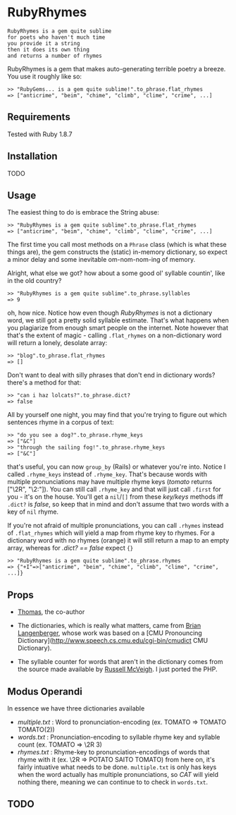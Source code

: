 # RubyRhymes
    RubyRhymes is a gem quite sublime  
    for poets who haven't much time  
    you provide it a string  
    then it does its own thing  
    and returns a number of rhymes  
	
RubyRhymes is a gem that makes auto-generating terrible poetry a breeze. You use it roughly like so:

    >> "RubyGems... is a gem quite sublime!".to_phrase.flat_rhymes
    => ["anticrime", "beim", "chime", "climb", "clime", "crime", ...]

## Requirements
Tested with Ruby 1.8.7

## Installation
TODO
  
## Usage
The easiest thing to do is embrace the String abuse:

    >> "RubyRhymes is a gem quite sublime".to_phrase.flat_rhymes
    => ["anticrime", "beim", "chime", "climb", "clime", "crime", ...]

The first time you call most methods on a `Phrase` class (which is what these things are), the gem constructs the (static) in-memory dictionary, so expect a minor delay and some inevitable om-nom-nom-ing of memory.

Alright, what else we got? how about a some good ol' syllable countin', like in the old country?

    >> "RubyRhymes is a gem quite sublime".to_phrase.syllables
    => 9
    
oh, how nice. Notice how even though _RubyRhymes_ is not a dictionary word, we still got a pretty solid syllable estimate. That's what happens when you plagiarize from enough smart people on the internet. Note however that that's the extent of magic - calling `.flat_rhymes` on a non-dictionary word will return a lonely, desolate array:
    
    >> "blog".to_phrase.flat_rhymes
    => []

Don't want to deal with silly phrases that don't end in dictionary words? there's a method for that:

    >> "can i haz lolcats?".to_phrase.dict?
    => false

All by yourself one night, you may find that you're trying to figure out which sentences rhyme in a corpus of text:

    >> "do you see a dog?".to_phrase.rhyme_keys
    => ["&C"]
    >> "through the sailing fog!".to_phrase.rhyme_keys
    => ["&C"]
    
that's useful, you can now `group_by` (Rails) or whatever you're into. Notice I called `.rhyme_keys` instead of `.rhyme_key`. That's because words with multiple pronunciations may have multiple rhyme keys (*tomato* returns ["\\2R", "\\2:"]). You can still call `.rhyme_key` and that will just call `.first` for you - it's on the house. You'll get a `nil`/`[]` from these _key/keys_ methods iff `.dict?` is _false_, so keep that in mind and don't assume that two words with a key of `nil` rhyme.

If you're not afraid of multiple pronunciations, you can call `.rhymes` instead of `.flat_rhymes` which will yield a map from rhyme key to rhymes. For a dictionary word with no rhymes (orange) it will still return a map to an empty array, whereas for _.dict? == false_ expect `{}`

    >> "RubyRhymes is a gem quite sublime".to_phrase.rhymes
    => {"+I"=>["anticrime", "beim", "chime", "climb", "clime", "crime", ...]}
    
## Props

- [Thomas](https://github.com/thomas-kielbus, "github"), the co-author

- The dictionaries, which is really what matters, came from [Brian Langenberger](http://rhyme.sourceforge.net/index.html "Rhyme Dictionary"), whose work was based on a [CMU Pronouncing Dictionary](http://www.speech.cs.cmu.edu/cgi-bin/cmudict CMU Dictionary).

- The syllable counter for words that aren't in the dictionary comes from the source made available by [Russell McVeigh](http://www.russellmcveigh.info/content/html/syllablecounter.php "PHP Syllable Counter"). I just ported the PHP.

## Modus Operandi
In essence we have three dictionaries available

- _multiple.txt_ : Word to pronunciation-encoding (ex. TOMATO => TOMATO TOMATO(2))
- _words.txt_ : Pronunciation-encoding to syllable rhyme key and syllable count (ex. TOMATO => \2R 3)
- _rhymes.txt_ : Rhyme-key to pronunciation-encodings of words that rhyme with it (ex. \2R => POTATO SAITO TOMATO)
from here on, it's fairly intuative what needs to be done. `multiple.txt` is only has keys when the word actually has multiple pronunciations, so _CAT_ will yield nothing there, meaning we can continue to to check in `words.txt`.

## TODO